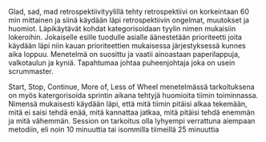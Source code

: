 Glad, sad, mad retrospektiivityylillä tehty retrospektiivi on korkeintaan 60 min mittainen ja siinä käydään läpi retrospektiivin ongelmat, muutokset ja huomiot. Läpikäytävät kohdat kategorisoidaan tyylin nimen mukaisiin lokeroihin. Jokaiselle esille tuodulle asialle äänestetään prioriteetti joita käydään läpi niin kauan prioriteettien mukaisessa järjestyksessä kunnes aika loppuu. Menetelmä on suosittu ja vaatii ainoastaan paperilappuja, valkotaulun ja kyniä. Tapahtumaa johtaa puheenjohtaja joka on usein scrummaster.

Start, Stop, Continue, More of, Less of Wheel menetelmässä tarkoituksena on myös katergorisoida sprintin aikana tehtyjä huomioita tiimin toiminnassa. Nimensä mukaisesti käydään läpi, että mitä tiimin pitäisi alkaa tekemään, mitä ei saisi tehdä enää, mitä kannattaa jatkaa, mitä pitäisi tehdä enemmän ja mitä vähemmän. Session on tarkoitus olla lyhyempi verrattuna aiempaan metodiin, eli noin 10 minuuttia tai isommilla tiimeillä 25 minuuttia

